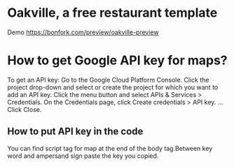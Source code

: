 # Oakville, a free restaurant template
Demo https://bonfork.com/preview/oakville-preview

# How to get Google API key for maps?

To get an API key:
Go to the Google Cloud Platform Console.
Click the project drop-down and select or create the project for which you want to add an API key.
Click the menu button and select APIs & Services > Credentials.
On the Credentials page, click Create credentials > API key. ...
Click Close.

## How to put API key in the code

You can find script tag for map at the end of the body tag.Between key word and ampersand sign paste the key you copied.
